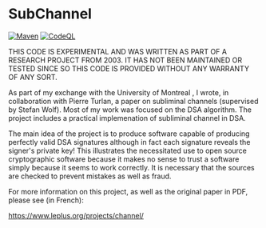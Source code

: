 # SubChannel

[![Maven](https://github.com/thomasleplus/SubChannel/workflows/Maven/badge.svg)](https://github.com/thomasleplus/SubChannel/actions?query=workflow:"Maven")
[![CodeQL](https://github.com/thomasleplus/SubChannel/workflows/CodeQL/badge.svg)](https://github.com/thomasleplus/SubChannel/actions?query=workflow:"CodeQL")

THIS CODE IS EXPERIMENTAL AND WAS WRITTEN AS PART OF A RESEARCH
PROJECT FROM 2003. IT HAS NOT BEEN MAINTAINED OR TESTED SINCE SO THIS
CODE IS PROVIDED WITHOUT ANY WARRANTY OF ANY SORT.

As part of my exchange with the University of Montreal , I wrote, in collaboration with Pierre Turlan, a paper on subliminal channels (supervised by Stefan Wolf). Most of my work was focused on the DSA algorithm. The project includes a practical implemenation of subliminal channel in DSA.

The main idea of the project is to produce software capable of producing perfectly valid DSA signatures although in fact each signature reveals the signer's private key! This illustrates the necessitated use to open source cryptographic software because it makes no sense to trust a software simply because it seems to work correctly. It is necessary that the sources are checked to prevent mistakes as well as fraud.

For more information on this project, as well as the original paper in PDF, please see (in French):

https://www.leplus.org/projects/channel/
